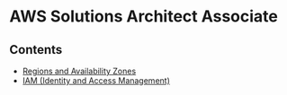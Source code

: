 # AWS Solutions Architect Associate

## Contents

- [Regions and Availability Zones](https://github.com/solarsdev/TIL/blob/master/AWS-SAA/regions_and_azs.md)
- [IAM (Identity and Access Management)](https://github.com/solarsdev/TIL/blob/master/AWS-SAA/iam.md)
